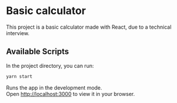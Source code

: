 # Basic calculator

This project is a basic calculator made with React, due to a technical interview.

## Available Scripts

In the project directory, you can run:

``` bash
yarn start
```

Runs the app in the development mode.\
Open [http://localhost:3000](http://localhost:3000) to view it in your browser.
